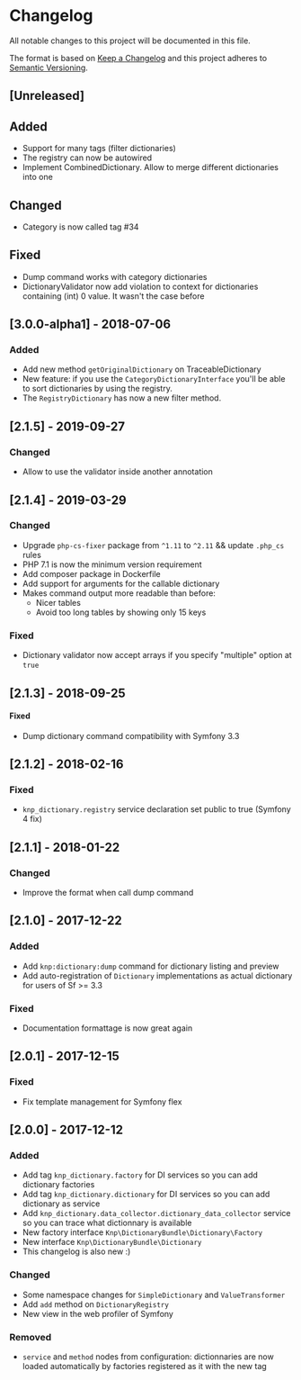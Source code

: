 # Changelog
All notable changes to this project will be documented in this file.

The format is based on [Keep a Changelog](http://keepachangelog.com/en/1.0.0/)
and this project adheres to [Semantic Versioning](http://semver.org/spec/v2.0.0.html).

## [Unreleased]
## Added
- Support for many tags (filter dictionaries)
- The registry can now be autowired
- Implement CombinedDictionary. Allow to merge different dictionaries into one

## Changed
- Category is now called tag #34

## Fixed
- Dump command works with category dictionaries
- DictionaryValidator now add violation to context for dictionaries containing (int) 0 value. It wasn't the case before

## [3.0.0-alpha1] - 2018-07-06
### Added
- Add new method `getOriginalDictionary` on TraceableDictionary
- New feature: if you use the `CategoryDictionaryInterface` you'll be able to sort dictionaries by using
  the registry.
- The `RegistryDictionary` has now a new filter method.

## [2.1.5] - 2019-09-27
### Changed
- Allow to use the validator inside another annotation

## [2.1.4] - 2019-03-29
### Changed
- Upgrade `php-cs-fixer` package from `^1.11` to `^2.11` && update `.php_cs` rules
- PHP 7.1 is now the minimum version requirement
- Add composer package in Dockerfile
- Add support for arguments for the callable dictionary
- Makes command output more readable than before:
  - Nicer tables
  - Avoid too long tables by showing only 15 keys

### Fixed
- Dictionary validator now accept arrays if you specify "multiple" option at `true`

## [2.1.3] - 2018-09-25
#### Fixed
- Dump dictionary command compatibility with Symfony 3.3

## [2.1.2] - 2018-02-16
### Fixed
- `knp_dictionary.registry` service declaration set public to true (Symfony 4 fix)

## [2.1.1] - 2018-01-22
### Changed
- Improve the format when call dump command

## [2.1.0] - 2017-12-22
### Added
- Add `knp:dictionary:dump` command for dictionary listing and preview
- Add auto-registration of `Dictionary` implementations as actual dictionary for users of Sf >= 3.3

### Fixed
- Documentation formattage is now great again

## [2.0.1] - 2017-12-15

### Fixed
- Fix template management for Symfony flex

## [2.0.0] - 2017-12-12
### Added
- Add tag `knp_dictionary.factory` for DI services so you can add dictionary factories
- Add tag `knp_dictionary.dictionary` for DI services so you can add dictionary as service
- Add `knp_dictionary.data_collector.dictionary_data_collector` service so you can trace what dictionnary is available
- New factory interface `Knp\DictionaryBundle\Dictionary\Factory`
- New interface `Knp\DictionaryBundle\Dictionary`
- This changelog is also new :)

### Changed
- Some namespace changes for `SimpleDictionary` and `ValueTransformer`
- Add `add` method on `DictionaryRegistry`
- New view in the web profiler of Symfony

### Removed
- `service` and `method` nodes from configuration: dictionnaries are now loaded automatically by factories registered as it with the new tag
